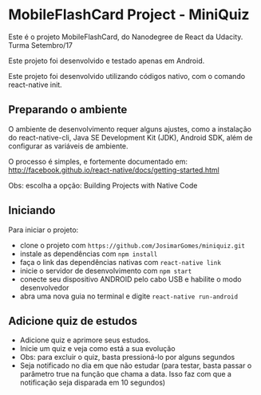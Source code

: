 # MobileFlashCard Project - MiniQuiz

Este é o projeto MobileFlashCard, do Nanodegree de React da Udacity. Turma Setembro/17

Este projeto foi desenvolvido e testado apenas em Android. 

Este projeto foi desenvolvido utilizando códigos nativo, com o comando react-native init.

## Preparando o ambiente
O ambiente de desenvolvimento requer alguns ajustes, como a instalação do react-native-cli, Java SE Development Kit (JDK),
Android SDK, além de configurar as variáveis de ambiente.

O processo é simples, e fortemente documentado em:
http://facebook.github.io/react-native/docs/getting-started.html

Obs: escolha a opção: Building Projects with Native Code

## Iniciando
Para iniciar o projeto:
* clone o projeto com `https://github.com/JosimarGomes/miniquiz.git`
* instale as dependências com `npm install`
* faça o link das dependências nativas com `react-native link`
* inicie o servidor de desenvolvimento com `npm start`
* conecte seu dispositivo ANDROID pelo cabo USB e habilite o modo desenvolvedor
* abra uma nova guia no terminal e digite `react-native run-android` 


## Adicione quiz de estudos
* Adicione quiz e aprimore seus estudos.
* Inicie um quiz e veja como está a sua evolução
* Obs: para excluir o quiz, basta pressioná-lo por alguns segundos
* Seja notificado no dia em que não estudar (para testar, basta passar o parâmetro true na função que chama a data. Isso faz com que a notificação seja disparada em 10 segundos)

